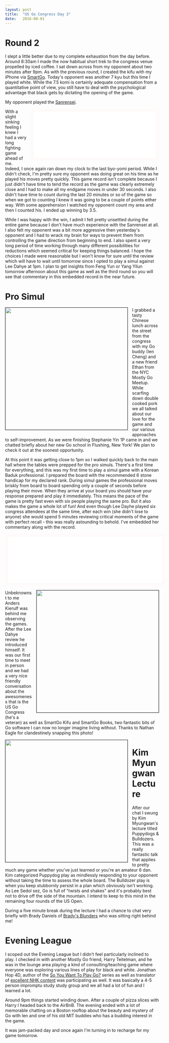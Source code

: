 ```yaml
---
layout: post
title:  "US Go Congress Day 3"
date:   2016-08-01
---
```


# Round 2

I slept a little better due to my complete exhaustion from the day
before. Around 8:30am I made the now habitual short trek to the
congress venue propelled by iced coffee. I sat down across from my
opponent about two minutes after 9pm. As with the previous round, I
created the kifu with my iPhone via
[SmartGo](https://www.smartgo.com). Today's opponent was another 7 kyu
but this time I played white. While the 7.5 komi is certainly adequate
compensation from a quantitative point of view, you still have to
deal with the psychological advantage that black gets by dictating the
opening of the game.

My opponent played the
[Sanrensei](http://senseis.xmp.net/?SanrenseiFuseki). 

<iframe id="gokibitz-N1r4badd-" src="//gokibitz.com/kifu/N1r4badd-"
style="width: 400px; max-height: 555px; display: block; border: 10px
solid snow; float: right; margin-left: 1em; margin-bottom: 1em"></iframe> <script src="//gokibitz.com/embed/N1r4badd-"></script>

With a slight sinking feeling I knew I had a very long fighting game
ahead of me. Indeed, I once again ran down my clock to the last
byo-yomi period. While I didn't check, I'm pretty sure my opponent was
doing great on his time as he played his moves pretty quickly. This
game record isn't complete because I just didn't have time to tend the
record as the game was clearly extremely close and I had to make all
my endgame moves in under 30 seconds. I also didn't have time to
count during the last 20 minutes or so of the game so when we got to
counting I knew it was going to be a couple of points either way. With
some apprehension I watched my opponent count my area and then I
counted his. I ended up winning by 3.5.

While I was happy with the win, I admit I felt pretty unsettled during
the entire game because I don't have much experience with the
Sanrensei at all. I also felt my opponent was a bit more aggressive
then yesterday's opponent and I had to wrack my brain for ways to
prevent them from controlling the game direction from beginning to
end. I also spent a very long period of time working through many
different possibilities for reductions which seemed critical for
keeping things balanced. I hope the choices I made were reasonable but I
won't know for sure until the review which will have to wait until
tomorrow since I opted to play a simul against Lee Dahye at 1pm. I
plan to get insights from Feng Yun or Yang Yilun tomorrow afternoon
about this game as well as the third round so you will see that
commentary in this embedded record in the near future.

# Pro Simul

<image width="400" style="float: left; margin-right: 1em;
margin-bottom: 1em; border: 1px solid;"
src="http://swannodette.github.io/baduk/assets/images/lee_dahye_simul.png"></image>

I grabbed a tasty Chinese lunch across the street from the congress
with my Go buddy (Ien Cheng) and a new friend Ethan from the NYC Mostly
Go Meetup. While scarfing down double cooked pork we all talked about
our love for the game and our various approaches to
self-improvement. As we were finishing Stephanie Yin 1P came
in and we chatted briefly about her new Go school in Flushing, New
York! We plan to check it out at the soonest opportunity.

At this point it was getting close to 1pm so I walked quickly back to
the main hall where the tables were prepped for the pro simuls. There's a
first time for everything, and this was my first time to play a simul
game with a Korean Baduk professional. I prepared the board with the
recommended 6 stone handicap for my declared rank. During simul games
the professional moves briskly from board to board spending only a
couple of seconds before playing their move. When they arrive at your
board you should have your response prepared and play it
immediately. This means the pace of the game is pretty fast even with
six people playing the same pro. But it also makes the game a whole
lot of fun! And even though Lee Dayhe played six congress attendees at the
same time, after each win (she didn't lose to anyone) she would spend
5 minutes reviewing critical moments of the game with perfect recall -
this was really astounding to behold.  I've embedded her commentary
along with the record. 

<iframe id="gokibitz-4kj073Odb" src="//gokibitz.com/kifu/4kj073Odb"
style="width: 100%; max-height: 894px; display: block; border: 10px
solid snow; margin-bottom: 1em"></iframe> <script src="//gokibitz.com/embed/4kj073Odb"></script>

<image width="400" style="float: right; margin-left: 1em;
margin-bottom: 1em; border: 1px solid;"
src="http://swannodette.github.io/baduk/assets/images/anders.jpg"></image>

Unbeknownst to me Anders Kierulf was behind me observing the
games. After the Lee Dahye review he introduced himself. It was our
first time to meet in person and we had a very nice friendly
conversation about the awesomeness that is the US Go Congress (he's a
veteran) as well as SmartGo Kifu and SmartGo Books, two fantastic bits
of Go software I can now no longer imagine living without. Thanks to
Nathan Eagle for clandestinely snapping this photo!

<image width="400" style="float: left; margin-right: 1em;
margin-bottom: 1em; border: 1px solid;"
src="http://swannodette.github.io/baduk/assets/images/kim_myungwan.png"></image>

# Kim Myungwan Lecture

After our chat I swung by Kim Myungwan's lecture titled Puppydogs &
Bulldozers. This was a really fantastic talk that applies to pretty
much any game whether you've just learned or you're an amateur 6
dan. Kim categorized Puppydog play as mindlessly responding to your
opponent without taking the time to assess the whole board. The
Bulldozer play is when you keep stubbornly persist in a plan which
obviously isn't working. As Lee Sedol sez, Go is full of "twists and
shakes" and it's probably best not to drive off the side of the
mountain. I intend to keep to this mind in the remaining four rounds
of the US Open.

During a five minute break during the lecture I had a chance to chat
very briefly with Brady Daniels of
[Brady's Blunders](https://www.youtube.com/user/wineandgolover1) who
was sitting right behind me!

# Evening League

I scoped out the Evening League but I didn't feel particularly
inclined to play. I checked in with another Mostly Go friend, Harry
Teitelman, and he was in the lounge area playing a kind of
consulting/teaching game where everyone was exploring various lines of
play for black and white. Jonathan Hop 4D, author of the
[So You Want To Play Go?](https://www.amazon.com/So-You-Want-Play-Level-ebook/dp/B003X9781O#navbar)
series as well as translator of
[excellent NHK content](https://www.youtube.com/watch?v=noCZ5gwRBCY)
was participating as well. It was basically a 4-5 person impromptu study
study group and we all had a lot of fun and I learned a lot.

Around 9pm things started winding down. After a couple of pizza slices
with Harry I headed back to the AirBnB. The evening ended with a lot
of memorable chatting on a Boston rooftop about the beauty and mystery
of Go with Ien and one of his old MIT buddies who has a budding
interest in the game.

It was jam-packed day and once again I'm turning in to recharge for my
game tomorrow.
